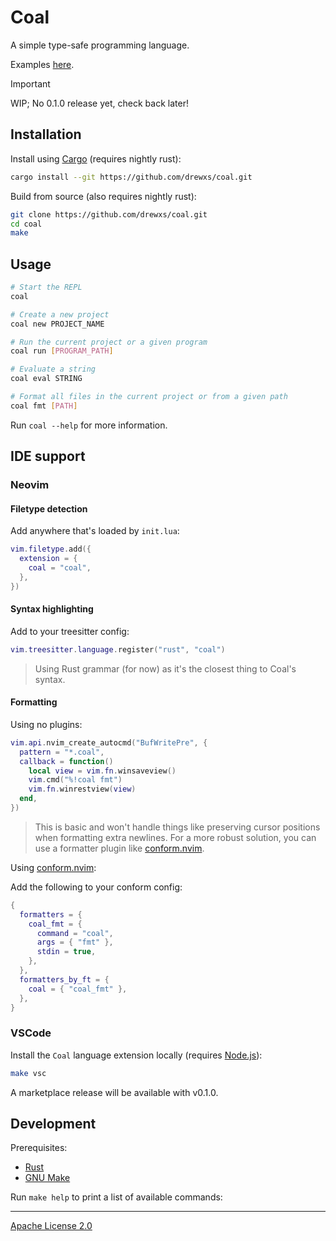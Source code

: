 # Coal

A simple type-safe programming language.

Examples [here](/docs/examples.md).

> [!IMPORTANT]
> WIP; No 0.1.0 release yet, check back later!

## Installation

Install using [Cargo](https://www.rust-lang.org/tools/install) (requires nightly rust):

```sh
cargo install --git https://github.com/drewxs/coal.git
```

Build from source (also requires nightly rust):

```sh
git clone https://github.com/drewxs/coal.git
cd coal
make
```

## Usage

```sh
# Start the REPL
coal

# Create a new project
coal new PROJECT_NAME

# Run the current project or a given program
coal run [PROGRAM_PATH]

# Evaluate a string
coal eval STRING

# Format all files in the current project or from a given path
coal fmt [PATH]
```

Run `coal --help` for more information.

## IDE support

### Neovim

#### Filetype detection

Add anywhere that's loaded by `init.lua`:

```lua
vim.filetype.add({
  extension = {
    coal = "coal",
  },
})
```

#### Syntax highlighting

Add to your treesitter config:

```lua
vim.treesitter.language.register("rust", "coal")
```

> Using Rust grammar (for now) as it's the closest thing to Coal's syntax.

#### Formatting

Using no plugins:

```lua
vim.api.nvim_create_autocmd("BufWritePre", {
  pattern = "*.coal",
  callback = function()
    local view = vim.fn.winsaveview()
    vim.cmd("%!coal fmt")
    vim.fn.winrestview(view)
  end,
})
```

> This is basic and won't handle things like preserving cursor positions when formatting extra newlines.
> For a more robust solution, you can use a formatter plugin like [conform.nvim](https://github.com/stevearc/conform.nvim).

Using [conform.nvim](https://github.com/stevearc/conform.nvim):

Add the following to your conform config:

```lua
{
  formatters = {
    coal_fmt = {
      command = "coal",
      args = { "fmt" },
      stdin = true,
    },
  },
  formatters_by_ft = {
    coal = { "coal_fmt" },
  },
}
```

### VSCode

Install the `Coal` language extension locally (requires [Node.js](https://nodejs.org/en/download)):

```sh
make vsc
```

A marketplace release will be available with v0.1.0.

## Development

Prerequisites:

- [Rust](https://www.rust-lang.org/tools/install)
- [GNU Make](https://www.gnu.org/software/make)

Run `make help` to print a list of available commands:

---

[Apache License 2.0](https://github.com/drewxs/coal/blob/main/LICENSE)
